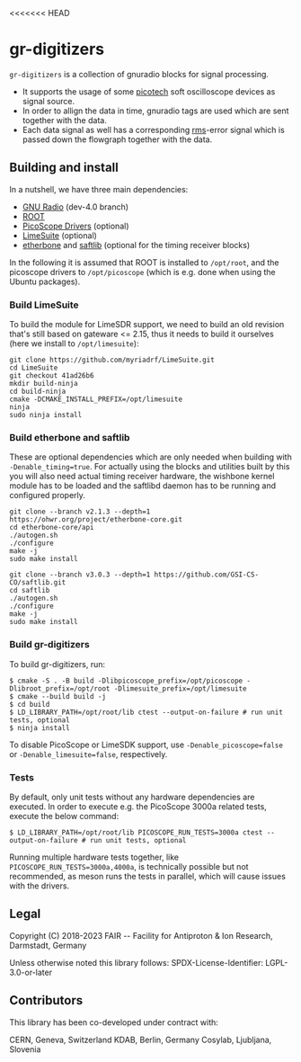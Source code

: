 <<<<<<< HEAD

# gr-digitizers

`gr-digitizers` is a collection of gnuradio blocks for signal processing.

- It supports the usage of some [picotech](https://www.picotech.com/) soft oscilloscope devices as signal source.
- In order to allign the data in time, gnuradio tags are used which are sent together with the data.
- Each data signal as well has a corresponding [rms](https://en.wikipedia.org/wiki/Root_mean_square)-error signal which is passed down the flowgraph together with the data.

## Building and install

In a nutshell, we have three main dependencies:

 - [GNU Radio](https://www.gnuradio.org/) (dev-4.0 branch)
 - [ROOT](https://root.cern/)
 - [PicoScope Drivers](https://www.picotech.com/downloads/linux) (optional)
 - [LimeSuite](https://github.com/myriadrf/LimeSuite) (optional)
 - [etherbone](https://ohwr.org/project/etherbone-core/tree/master/api) and [saftlib](https://github.com/GSI-CS-CO/saftlib) (optional for the timing receiver blocks)

In the following it is assumed that ROOT is installed to `/opt/root`, and the picoscope drivers
to `/opt/picoscope` (which is e.g. done when using the Ubuntu packages).

### Build LimeSuite

To build the module for LimeSDR support, we need to build an old revision that's still based on gateware <= 2.15, thus
it needs to build it ourselves (here we install to `/opt/limesuite`):

```shell
git clone https://github.com/myriadrf/LimeSuite.git
cd LimeSuite
git checkout 41ad26b6
mkdir build-ninja
cd build-ninja
cmake -DCMAKE_INSTALL_PREFIX=/opt/limesuite
ninja
sudo ninja install
```

### Build etherbone and saftlib
These are optional dependencies which are only needed when building with `-Denable_timing=true`.
For actually using the blocks and utilities built by this you will also need actual timing receiver hardware, the
wishbone kernel module has to be loaded and the saftlibd daemon has to be running and configured properly.

```shell
git clone --branch v2.1.3 --depth=1 https://ohwr.org/project/etherbone-core.git
cd etherbone-core/api
./autogen.sh
./configure
make -j
sudo make install
```

```shell
git clone --branch v3.0.3 --depth=1 https://github.com/GSI-CS-CO/saftlib.git
cd saftlib
./autogen.sh
./configure 
make -j
sudo make install
```

### Build gr-digitizers

To build gr-digitizers, run:

```shell
$ cmake -S . -B build -Dlibpicoscope_prefix=/opt/picoscope -Dlibroot_prefix=/opt/root -Dlimesuite_prefix=/opt/limesuite
$ cmake --build build -j
$ cd build
$ LD_LIBRARY_PATH=/opt/root/lib ctest --output-on-failure # run unit tests, optional
$ ninja install
```

To disable PicoScope or LimeSDK support, use `-Denable_picoscope=false` or `-Denable_limesuite=false`, respectively.

### Tests

By default, only unit tests without any hardware dependencies are executed. In order to execute e.g. the PicoScope 3000a
related tests, execute the below command:

```shell
$ LD_LIBRARY_PATH=/opt/root/lib PICOSCOPE_RUN_TESTS=3000a ctest --output-on-failure # run unit tests, optional
```

Running multiple hardware tests together, like `PICOSCOPE_RUN_TESTS=3000a,4000a`, is technically possible
but not recommended, as meson runs the tests in parallel, which will cause issues with the drivers.

## Legal

Copyright (C) 2018-2023 FAIR -- Facility for Antiproton & Ion Research, Darmstadt, Germany

Unless otherwise noted this library follows:
SPDX-License-Identifier: LGPL-3.0-or-later

## Contributors

This library has been co-developed under contract with:

CERN, Geneva, Switzerland
KDAB, Berlin, Germany
Cosylab, Ljubljana, Slovenia
